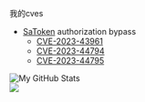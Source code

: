 我的cves
- [SaToken](https://github.com/dromara/Sa-Token) authorization bypass
  - [CVE-2023-43961](https://github.com/dromara/Sa-Token/issues/511)
  - [CVE-2023-44794](https://github.com/dromara/Sa-Token/issues/515)
  - [CVE-2023-44795](https://github.com/dromara/Sa-Token/issues/519)

![My GitHub Stats](https://github-readme-stats.vercel.app/api?username=x-j-j&show_icons=true&theme=merko)   
![](https://komarev.com/ghpvc/?username=x-j-j&label=Visitors&color=116262)
